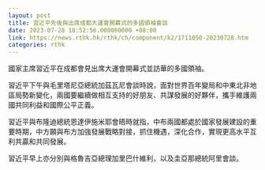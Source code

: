 ```yaml
---
layout: post
title: 習近平先後與出席成都大運會開幕式的多國領袖會談
date: 2023-07-28 18:52:56.000000000 +08:00
link: https://news.rthk.hk/rthk/ch/component/k2/1711050-20230728.htm
categories: rthk
---
```


國家主席習近平在成都會見出席大運會開幕式並訪華的多國領袖。

習近平下午與毛里塔尼亞總統加茲瓦尼會談時說，面對世界百年變局和中東北非地區局勢新變化，兩國要繼續做相互支持的好朋友、共謀發展的好夥伴，攜手維護兩國共同利益和國際公平正義。

習近平與布隆迪總統恩達伊施米耶會晤時就指，中布兩國都處於國家發展建設的重要時期，中方願與布方加強發展戰略對接，抓住機遇，深化合作，實現更高水平互利共贏和共同發展。

習近平早上亦分別與格魯吉亞總理加里巴什維利，以及圭亞那總統阿里會談。
